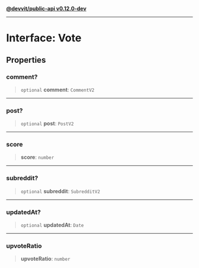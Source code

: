[**@devvit/public-api v0.12.0-dev**](../../../../README.md)

---

# Interface: Vote

## Properties

<a id="comment"></a>

### comment?

> `optional` **comment**: `CommentV2`

---

<a id="post"></a>

### post?

> `optional` **post**: `PostV2`

---

<a id="score"></a>

### score

> **score**: `number`

---

<a id="subreddit"></a>

### subreddit?

> `optional` **subreddit**: `SubredditV2`

---

<a id="updatedat"></a>

### updatedAt?

> `optional` **updatedAt**: `Date`

---

<a id="upvoteratio"></a>

### upvoteRatio

> **upvoteRatio**: `number`

